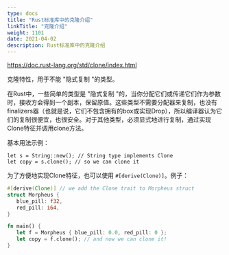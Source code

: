 ```yaml
---
type: docs
title: "Rust标准库中的克隆介绍"
linkTitle: "克隆介绍"
weight: 1101
date: 2021-04-02
description: Rust标准库中的克隆介绍
---
```


https://doc.rust-lang.org/std/clone/index.html

克隆特性，用于不能 "隐式复制 "的类型。

在Rust中，一些简单的类型是 "隐式复制 "的，当你分配它们或传递它们作为参数时，接收方会得到一个副本，保留原值。这些类型不需要分配器来复制，也没有finalizers器（也就是说，它们不包含拥有的box或实现Drop），所以编译器认为它们的复制很便宜，也很安全。对于其他类型，必须显式地进行复制，通过实现Clone特征并调用clone方法。

基本用法示例：

```
let s = String::new(); // String type implements Clone
let copy = s.clone(); // so we can clone it
```

为了方便地实现Clone特征，也可以使用 ``#[derive(Clone)]``。例子：

```rust
#[derive(Clone)] // we add the Clone trait to Morpheus struct
struct Morpheus {
   blue_pill: f32,
   red_pill: i64,
}

fn main() {
   let f = Morpheus { blue_pill: 0.0, red_pill: 0 };
   let copy = f.clone(); // and now we can clone it!
}
```